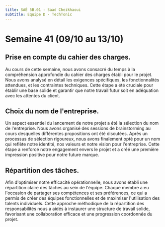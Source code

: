 ```yaml
---
title: SAÉ 5B.01 - Saad Cheikhaoui
subtitle: Equipe D - TechTonic
---
```


# Semaine 41 (09/10 au 13/10)

## Prise en compte du cahier des charges.

Au cours de cette semaine, nous avons consacré du temps à la compréhension approfondie du cahier des charges établi pour le projet. Nous avons analysé en détail les exigences spécifiques, les fonctionnalités attendues, et les contraintes techniques. Cette étape a été cruciale pour établir une base solide et garantir que notre travail futur soit en adéquation avec les attentes du client.


## Choix du nom de l'entreprise.

Un aspect essentiel du lancement de notre projet a été la sélection du nom de l'entreprise. Nous avons organisé des sessions de brainstorming au cours desquelles différentes propositions ont été discutées. Après un processus de sélection rigoureux, nous avons finalement opté pour un nom qui reflète notre identité, nos valeurs et notre vision pour l'entreprise. Cette étape a renforcé notre engagement envers le projet et a créé une première impression positive pour notre future marque.

## Répartition des tâches.

Afin d'optimiser notre efficacité opérationnelle, nous avons établi une répartition claire des tâches au sein de l'équipe. Chaque membre a eu l'occasion de partager ses compétences et ses préférences, ce qui a permis de créer des équipes fonctionnelles et de maximiser l'utilisation des talents individuels. Cette approche méthodique de la répartition des responsabilités nous a aidés à instaurer une structure de travail solide, favorisant une collaboration efficace et une progression coordonnée du projet.